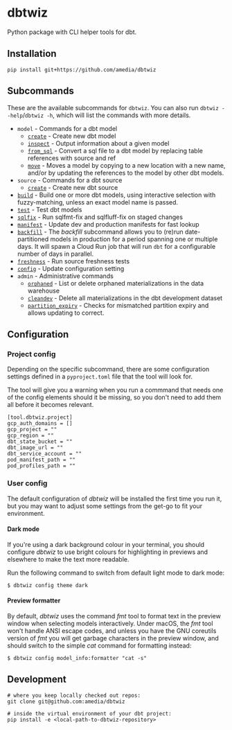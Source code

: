 # dbtwiz
Python package with CLI helper tools for dbt.

## Installation

```
pip install git+https://github.com/amedia/dbtwiz
```

## Subcommands

These are the available subcommands for `dbtwiz`.
You can also run `dbtwiz --help`/`dbtwiz -h`, which will list the commands with more details.

[comment]: <> (START ACCESS CONFIG)

- `model` - Commands for a dbt model
  - [`create`](docs/model_create.md) - Create new dbt model
  - [`inspect`](docs/model_inspect.md) - Output information about a given model
  - [`from_sql`](docs/model_from_sql.md) - Convert a sql file to a dbt model by replacing table references with source and ref
  - [`move`](docs/model_move.md) - Moves a model by copying to a new location with a new name,
and/or by updating the references to the model by other dbt models.
- `source` - Commands for a dbt source
  - [`create`](docs/source_create.md) - Create new dbt source
- [`build`](docs/build.md) - Build one or more dbt models, using interactive selection with fuzzy-matching,
unless an exact model name is passed.
- [`test`](docs/test.md) - Test dbt models
- [`sqlfix`](docs/sqlfix.md) - Run sqlfmt-fix and sqlfluff-fix on staged changes
- [`manifest`](docs/manifest.md) - Update dev and production manifests for fast lookup
- [`backfill`](docs/backfill.md) - The _backfill_ subcommand allows you to (re)run date-partitioned models in production for a
period spanning one or multiple days. It will spawn a Cloud Run job that will run `dbt` for
a configurable number of days in parallel.
- [`freshness`](docs/freshness.md) - Run source freshness tests
- [`config`](docs/config.md) - Update configuration setting
- `admin` - Administrative commands
  - [`orphaned`](docs/admin_orphaned.md) - List or delete orphaned materializations in the data warehouse
  - [`cleandev`](docs/admin_cleandev.md) - Delete all materializations in the dbt development dataset
  - [`partition_expiry`](docs/admin_partition_expiry.md) - Checks for mismatched partition expiry and allows updating to correct.

[comment]: <> (END ACCESS CONFIG)

## Configuration

### Project config
Depending on the specific subcommand, there are some configuration settings defined in a `pyproject.toml` file that the tool will look for.

The tool will give you a warning when you run a commmand that needs one of the config elements should it be missing, so you don't need to add them all before it becomes relevant.

```
[tool.dbtwiz.project]
gcp_auth_domains = []
gcp_project = ""
gcp_region = ""
dbt_state_bucket = ""
dbt_image_url = ""
dbt_service_account = ""
pod_manifest_path = ""
pod_profiles_path = ""
```

### User config
The default configuration of _dbtwiz_ will be installed the first time you run it, but you
may want to adjust some settings from the get-go to fit your environment.

#### Dark mode
If you're using a dark background colour in your terminal, you should configure _dbtwiz_ to
use bright colours for highlighting in previews and elsewhere to make the text more readable.

Run the following command to switch from default light mode to dark mode:
```shell
$ dbtwiz config theme dark
```

#### Preview formatter

By default, _dbtwiz_ uses the command _fmt_ tool to format text in the preview window when
selecting models interactively. Under macOS, the _fmt_ tool won't handle ANSI escape codes,
and unless you have the GNU coreutils version of _fmt_ you will get garbage characters in the
preview window, and should switch to the simple _cat_ command for formatting instead:
```shell
$ dbtwiz config model_info:formatter "cat -s"
```

## Development

```
# where you keep locally checked out repos:
git clone git@github.com:amedia/dbtwiz

# inside the virtual environment of your dbt project:
pip install -e <local-path-to-dbtwiz-repository>
```
